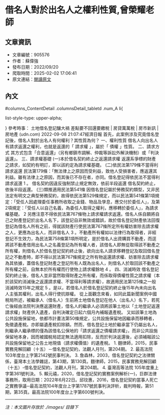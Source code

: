# 借名人對於出名人之權利性質,曾榮耀老師

## 文章資訊
- 文章編號：905576
- 作者：蘇偉強
- 發布日期：2022/09/20
- 爬取時間：2025-02-02 17:06:41
- 原文連結：[閱讀原文](https://real-estate.get.com.tw/Columns/detail.aspx?no=905576)

## 內文
#columns_ContentDetail .columnsDetail_tabletd .num_A li{
list-style-type: upper-alpha;
}
參考時事：
土地借名登記釀大禍 差點要不回還要繳稅 | 房貸萬萬稅 | 房市新訊 | 房地產 (udn.com)
2022-09-08 21:07:47經濟日報
首先，此案例涉及究竟借名登記後，借名人對於出名人有何權利？其性質為何？
一、權利性質
借名人向出名人有請求返還之權利，也就是返還的「
請求權
」，屬於「
債權
」性質。
二、請求方式
其方式包含「合意返還」（另有鄉鎮市調解、仲裁等訴訟外解決機制）或「判決返還」。
三、請求權基礎
(一)本於借名契約終止之返還請求權
返還系爭標的財產之請求，如契約有明訂，即以該約定為請求權基礎。
(二)依民法第179條不當得利請求返還
民法第179條：「無法律上之原因而受利益，致他人受損害者，應返還其利益。雖有法律上之原因，而其後已不存在者，亦同。借名登記得依民法不當得利請求返還
1
。
借名契約因違反強制禁止規定無效，依前半段返還
借名契約終止，依後半段返還。
(三)類推適用民法第541條
因借名登記屬於勞務契約類型，又非民法定有明文之典型勞務契約，故得依民法第529條規定，而以民法第541條第1項規定：「受任人因處理委任事務所收取之金錢、物品及孳息，應交付於委任人」，及第2項規定：「受任人以自己名義，為委任人取得之權利，應移轉於委任人」，為請求權基礎。
2
另應注意不得依民法第767條物上請求權請求返還。借名人係自願將自己之財產登記於出名人名下，該登記自非無效或錯誤，故於借名登記財產依法回復登記為借名人所有之前，得就該財產行使民法第767條所定所有權妨害除去請求權之人，更應為出名人，而非借名人
3
。不動產所有權如以法律行為取得者，非經登記不生效力，為民法第758條第1項所明定，是於借名人出資購買不動產，而逕將該不動產借用出名人之名義登記為所有權人者，該借名人即無從取得該不動產之所有權，則借名人於借名登記契約終止後，欲向出名人請求移轉登記及取回借名登記之不動產時，即不得以民法第767條規定之所有物返還請求權、妨害除去請求權為其依據，蓋借名登記財產之登記所有人既為出名人，則借名人於取回該不動產之所有權之前，自無本於所有權而行使物上請求權餘地
4
。
四、消滅時效
借名登記契約終止後，借名人並非當然取得財產之所有權，而係取得債權性質之請求權（本於該契約消滅後之返還請求權、不當得利等請求權），故適用民法第125條之一般消滅時效15年之規定
5
。是以，若借名人於借名登記契約終止後15年內未向出名人主張其權利，出名人得行使抗辯權。
從上面觀念來看，如同此篇新聞案例中國稅局所述，被繼承人（借名人）生前將土地借名登記在他人（出名人）名下，若死亡後經由法院判決應返還財產，借名人的繼承人必須將該筆土地以「土地登記返還請求權」財產併入遺產，自判決確定日起六個月內補報遺產稅。
又如該筆土地為公共設施保留地，依都市計畫法第50條規定，公共設施保留地因繼承而移轉者，免徵遺產稅。亦即屬遺產稅扣除額。然而，借名登記土地於繼承當下仍屬出名人，則繼承人繼承標的僅為該借名公保地的「請求返還之債權請求權」，而非公共設施保留地本身，因而被國稅局認定無法適用扣除，反而於判決返還後，必須補報該公共設施保留地之公告土地現值（請求權價值）的遺產稅。
1.
麵律師，2015，民事實務見解回顧（十五）－借名登記契約，法觀人月刊，第204期。
2.
最高法院103年度台上字第2142號民事判決。
3.
詹森林，2003，借名登記契約之法律關係，臺灣本土法學雜誌，第43期，第130頁。麵律師，2015，民事實務見解回顧（十五）-借名登記契約，法觀人月刊，第204期。
4.
臺灣高等法院 105年度重上字第361號判決。
5.
賴元禧，2020，借名登記契約實務案例解析(一)，巨群法律事務所，取用日期：2022年6月22日。邱玟惠，2016，借名登記契約當事人死亡之實務爭議─最高法院104年度台上字第1787號民事判決評析，裁判時報，第51期，第35頁。最高法院100年度台上字第600號判決。

---
*注：本文圖片存放於 ./images/ 目錄下*
